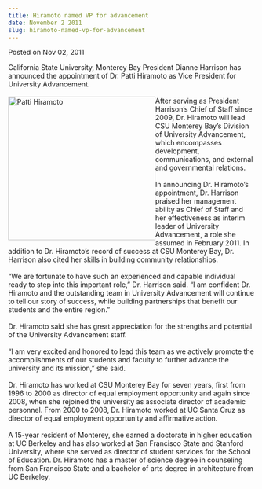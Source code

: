 ```yaml
---
title: Hiramoto named VP for advancement
date: November 2 2011
slug: hiramoto-named-vp-for-advancement
---
```


 



<span class="date">Posted on Nov 02, 2011    </span>
<p>California State University, Monterey Bay President Dianne
Harrison has announced the appointment of Dr. Patti Hiramoto as
Vice President for University Advancement.<br>
<br>
<img alt="Patti Hiramoto" src="https://news.csumb.edu/sites/default/files/65/attachments/news/images/hiramoto_image_small.jpg" style="float:left; width:300px; height:292px">After serving as
President Harrison&#x2019;s Chief of Staff since 2009, Dr. Hiramoto will
lead CSU Monterey Bay&#x2019;s Division of University Advancement, which
encompasses development, communications, and external and
governmental relations.<br>
<br>
In announcing Dr. Hiramoto&#x2019;s appointment, Dr. Harrison praised her
management ability as Chief of Staff and her effectiveness as
interim leader of University Advancement, a role she assumed in
February 2011. In addition to Dr. Hiramoto&#x2019;s record of success at
CSU Monterey Bay, Dr. Harrison also cited her skills in building
community relationships.<br>
<br>
&#x201C;We are fortunate to have such an experienced and capable
individual ready to step into this important role,&#x201D; Dr. Harrison
said. &#x201C;I am confident Dr. Hiramoto and the outstanding team in
University Advancement will continue to tell our story of success,
while building partnerships that benefit our students and the
entire region.&#x201D;<br>
<br>
Dr. Hiramoto said she has great appreciation for the strengths and
potential of the University Advancement staff.<br>
<br>
&#x201C;I am very excited and honored to lead this team as we actively
promote the accomplishments of our students and faculty to further
advance the university and its mission,&#x201D; she said.<br>
<br>
Dr. Hiramoto has worked at CSU Monterey Bay for seven years, first
from 1996 to 2000 as director of equal employment opportunity and
again since 2008, when she rejoined the university as associate
director of academic personnel. From 2000 to 2008, Dr. Hiramoto
worked at UC Santa Cruz as director of equal employment opportunity
and affirmative action.<br>
<br>
A 15-year resident of Monterey, she earned a doctorate in higher
education at UC Berkeley and has also worked at San Francisco State
and Stanford University, where she served as director of student
services for the School of Education. Dr. Hiramoto has a master of
science degree in counseling from San Francisco State and a
bachelor of arts degree in architecture from UC Berkeley.</br></br></br></br></br></br></br></br></br></br></br></br></img></br></br></p>





 
